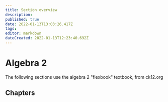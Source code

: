 ```yaml
---
title: Section overview 
description: 
published: true
date: 2022-01-13T13:03:26.417Z
tags: 
editor: markdown
dateCreated: 2022-01-13T12:23:40.692Z
---
```


# Algebra 2
 The following sections use the algebra 2 "flexbook" textbook, from ck12.org
 
 ## Chapters
 
